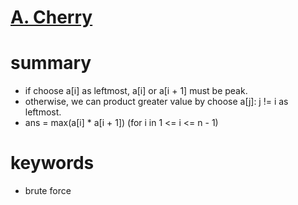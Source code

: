 # [A. Cherry](https://codeforces.com/contest/1554/problem/A)



# summary 
- if choose a[i] as leftmost, a[i] or a[i + 1] must be peak.
- otherwise, we can product greater value by choose a[j]: j != i as leftmost.
- ans = max(a[i] * a[i + 1]) (for i in 1 <= i <= n - 1)


# keywords
- brute force 
